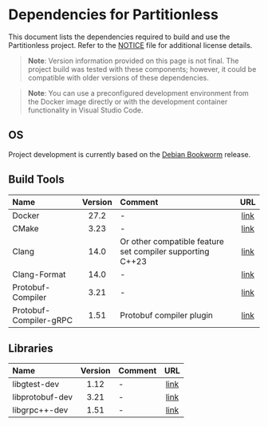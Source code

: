 # Dependencies for Partitionless

This document lists the dependencies required to build and use the Partitionless project.
Refer to the [NOTICE](./NOTICE) file for additional license details.

> **Note**: Version information provided on this page is not final. The project build was tested with these components; however, it could be compatible with older versions of these dependencies.

> **Note**: You can use a preconfigured development environment from the Docker image directly or with the development container functionality in Visual Studio Code.

## OS

Project development is currently based on the [Debian Bookworm](https://www.debian.org/releases/bookworm/) release.

## Build Tools

|Name|Version|Comment|URL|
|:-|:-:|:-|:-:|
|Docker|27.2|-|[link](https://docs.docker.com/engine/)|
|CMake|3.23|-|[link](https://cmake.org)|
|Clang|14.0|Or other compatible feature set compiler supporting C++23|[link](https://clang.llvm.org)|
|Clang-Format|14.0|-|[link](https://releases.llvm.org/14.0.0/tools/clang/docs/ClangFormat.html)|
|Protobuf-Compiler|3.21|-|[link](https://protobuf.dev)|
|Protobuf-Compiler-gRPC|1.51|Protobuf compiler plugin|[link](https://www.grpc.io)|

## Libraries

|Name|Version|Comment|URL|
|:-|:-:|:-|:-:|
|libgtest-dev|1.12|-|[link](https://google.github.io/googletest/)|
|libprotobuf-dev|3.21|-|[link](https://protobuf.dev)|
|libgrpc++-dev|1.51|-|[link](https://www.grpc.io)|
